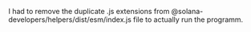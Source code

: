 I had to remove the duplicate .js extensions from @solana-developers/helpers/dist/esm/index.js file to actually run the programm. 
